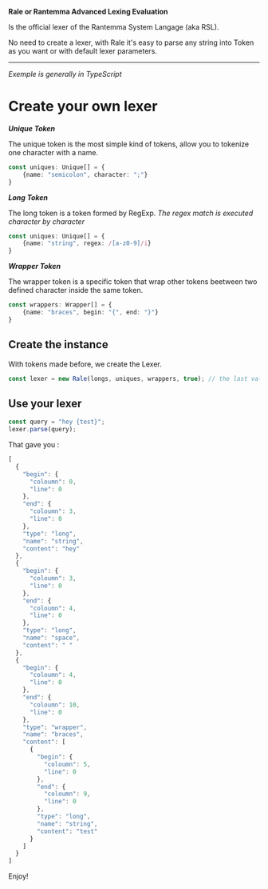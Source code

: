 **Rale or Rantemma Advanced Lexing Evaluation**

Is the official lexer of the Rantemma System Langage (aka RSL).

No need to create a lexer, with Rale it's easy to parse any string into Token as you want or with default lexer parameters.

***

*Exemple is generally in TypeScript*

# Create your own lexer

**_Unique Token_**

The unique token is the most simple kind of tokens, allow you to tokenize one character with a name.

```ts
const uniques: Unique[] = {
    {name: "semicolon", character: ";"}
}
```

**_Long Token_**

The long token is a token formed by RegExp.
*The regex match is executed character by character*

```ts
const uniques: Unique[] = {
    {name: "string", regex: /[a-z0-9]/i}
}
```

**_Wrapper Token_**

The wrapper token is a specific token that wrap other tokens beetween two defined character inside the same token.

```ts
const wrappers: Wrapper[] = {
    {name: "braces", begin: "{", end: "}"}
}
```

## Create the instance

With tokens made before, we create the Lexer.

```js
const lexer = new Rale(longs, uniques, wrappers, true); // the last value is for tokenizing unknown tokens.
```

## Use your lexer

```js
const query = "hey {test}";
lexer.parse(query);
```

That gave you :

```js
[
  {
    "begin": {
      "coloumn": 0,
      "line": 0
    },
    "end": {
      "coloumn": 3,
      "line": 0
    },
    "type": "long",
    "name": "string",
    "content": "hey"
  },
  {
    "begin": {
      "coloumn": 3,
      "line": 0
    },
    "end": {
      "coloumn": 4,
      "line": 0
    },
    "type": "long",
    "name": "space",
    "content": " "
  },
  {
    "begin": {
      "coloumn": 4,
      "line": 0
    },
    "end": {
      "coloumn": 10,
      "line": 0
    },
    "type": "wrapper",
    "name": "braces",
    "content": [
      {
        "begin": {
          "coloumn": 5,
          "line": 0
        },
        "end": {
          "coloumn": 9,
          "line": 0
        },
        "type": "long",
        "name": "string",
        "content": "test"
      }
    ]
  }
]
```

Enjoy!